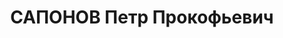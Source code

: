 ---
title: САПОНОВ Петр Прокофьевич
description: 'Род. в 1905, Западная обл., Стародубский р-н, с. Солово, русский, обр.:
  незаконченное высшее, б/п. 78-я стр.дивизия, полуротный командир парковой роты саперного
  бат-на

  Арестован 18.08.1937. Обв.: к-р военно-троцкистская организация. Приговор: 16.06.1938
  – ВМН. Расстрелян 16.06.1938.

  Реабилитирован 06.08.1959'
---